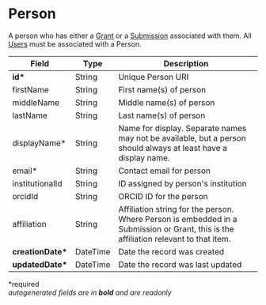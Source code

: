 # Person

A person who has either a [Grant](Grant.md) or a [Submission](Submission.md) associated with them. All [Users](User.md) must be associated with a Person.

| Field  		| Type  		| Description |
| ------------- | ------------- | ------------- |
| __id*__ | String | Unique Person URI |
| firstName | String | First name(s) of person |
| middleName | String | Middle name(s) of person |
| lastName | String | Last name(s) of person |
| displayName* | String | Name for display. Separate names may not be available, but a person should always at least have a display name. |
| email* | String | Contact email for person |
| institutionalId | String | ID assigned by person's institution |
| orcidId | String | ORCID ID for the person |
| affiliation | String | Affiliation string for the person. Where Person is embedded in a Submission or Grant, this is the affiliation relevant to that item.  |
| __creationDate*__ | DateTime | Date the record was created |
| __updatedDate*__ | DateTime | Date the record was last updated |

*required  
_autogenerated fields are in **bold** and are readonly_